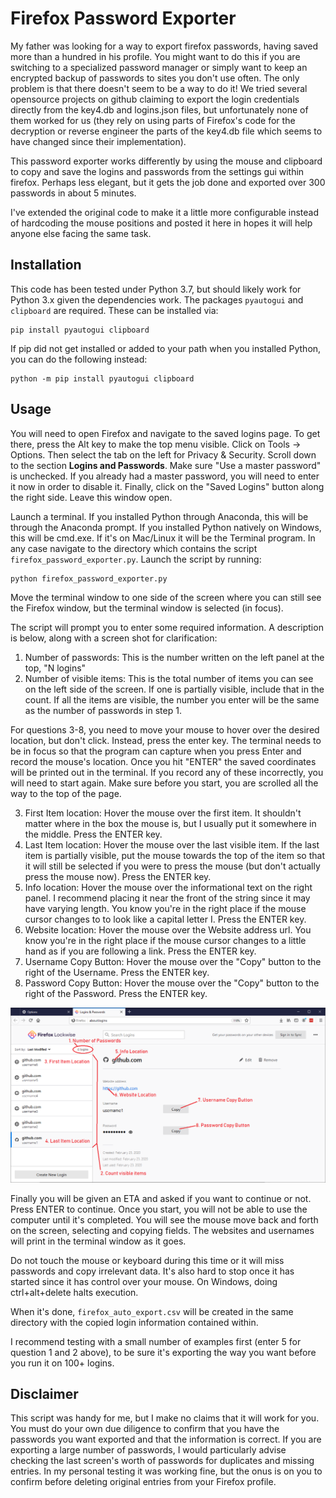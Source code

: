 # Firefox Password Exporter

My father was looking for a way to export firefox passwords, having saved more than a hundred in his profile. You might want to do this if you are switching to a specialized password manager or simply want to keep an encrypted backup of passwords to sites you don't use often. The only problem is that there doesn't seem to be a way to do it! We tried several opensource projects on github claiming to export the login credentials directly from the key4.db and logins.json files, but unfortunately none of them worked for us (they rely on using parts of Firefox's code for the decryption or reverse engineer the parts of the key4.db file which seems to have changed since their implementation). 

This password exporter works differently by using the mouse and clipboard to copy and save the logins and passwords from the settings gui within firefox. Perhaps less elegant, but it gets the job done and exported over 300 passwords in about 5 minutes.

I've extended the original code to make it a little more configurable instead of hardcoding the mouse positions and posted it here in hopes it will help anyone else facing the same task.


## Installation
This code has been tested under Python 3.7, but should likely work for Python 3.x given the dependencies work. The packages `pyautogui` and `clipboard` are required.
These can be installed via:
```
pip install pyautogui clipboard
```
If pip did not get installed or added to your path when you installed Python, you can do the following instead:
```
python -m pip install pyautogui clipboard
```
## Usage
You will need to open Firefox and navigate to the saved logins page. To get there, press the Alt key to make the top menu visible. Click on Tools -> Options. Then select the tab on the left for Privacy & Security. Scroll down to the section **Logins and Passwords**. Make sure "Use a master password" is unchecked. If you already had a master password, you will need to enter it now in order to disable it. Finally, click on the "Saved Logins" button along the right side. Leave this window open.

Launch a terminal. If you installed Python through Anaconda, this will be through the Anaconda prompt. If you installed Python natively on Windows, this will be cmd.exe. If it's on Mac/Linux it will be the Terminal program. In any case navigate to the directory which contains the script `firefox_password_exporter.py`. Launch the script by running:
```
python firefox_password_exporter.py
```
Move the terminal window to one side of the screen where you can still see the Firefox window, but the terminal window is selected (in focus).

The script will prompt you to enter some required information. A description is below, along with a screen shot for clarification:

1. Number of passwords: This is the number written on the left panel at the top, "N logins"
2. Number of visible items: This is the total number of items you can see on the left side of the screen. If one is partially visible, include that in the count. If all the items are visible, the number you enter will be the same  as the number of passwords in step 1.

For questions 3-8, you need to move your mouse to hover over the desired location, but don't click. Instead, press the enter key. The terminal needs to be in focus so that the program can capture when you press Enter and record the mouse's location. Once you hit "ENTER" the saved coordinates will be printed out in the terminal. If you record any of these incorrectly, you will  need to start again.
Make sure before you start, you are scrolled all the way to the top of the page.

3. First Item location: Hover the mouse over the first item. It shouldn't matter where in the box the mouse is, but I usually put it somewhere in the middle. Press the ENTER key.
4. Last Item location: Hover the mouse over the last visible item. If the last item is partially visible, put the mouse towards the top of the item so that it will still be selected if you were to press the mouse (but don't actually press the mouse now). Press the ENTER key.
5. Info location: Hover the mouse over the informational text on the right panel. I recommend placing it near the front of the string since it may have varying length. You know you're in the right place if the mouse cursor changes to to look like a capital letter I. Press the ENTER key.
6. Website location: Hover the mouse over the Website address url. You know you're in the right place if the mouse cursor changes to a little hand as if you are following a link. Press the ENTER key.
7. Username Copy Button: Hover the mouse over the "Copy" button to the right of the Username. Press the ENTER key.
8. Password Copy Button: Hover the mouse over the "Copy" button to the right of the Password. Press the ENTER key.

![Inputs](https://raw.githubusercontent.com/lherlant/firefox_password_exporter/master/password_screen.png)

Finally you will be given an ETA and asked if you want to continue or not. Press ENTER to continue. Once you start, you will not be able to use the computer until it's completed. You will see the mouse move back and forth on the screen, selecting and copying fields. The websites and usernames will print in the terminal window as it goes.

Do not touch the mouse or keyboard during this time or it will miss passwords and copy irrelevant data. It's also hard to stop once it has started since it has control over your mouse. On Windows, doing ctrl+alt+delete halts execution.

When it's done, `firefox_auto_export.csv` will be created in the same directory with the copied login information contained within.

I recommend testing with a small number of examples first (enter 5 for question 1 and 2 above), to be sure it's exporting the way you want before you run it on 100+ logins.


## Disclaimer
This script was handy for me, but I make no claims that it will work for you. You must do your own due diligence to confirm that you have the passwords you want exported and that the information is correct. If you are exporting a large number of passwords, I would particularly advise checking the last screen's worth of passwords for duplicates and missing entries. In my personal testing it was working fine, but the onus is on you to confirm before deleting original entries from your Firefox profile.
